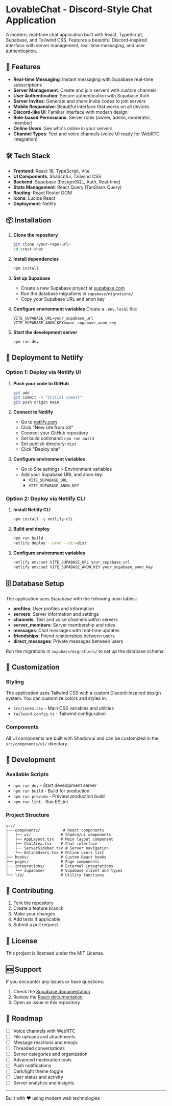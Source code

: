 # LovableChat - Discord-Style Chat Application

A modern, real-time chat application built with React, TypeScript, Supabase, and Tailwind CSS. Features a beautiful Discord-inspired interface with server management, real-time messaging, and user authentication.

## 🚀 Features

- **Real-time Messaging**: Instant messaging with Supabase real-time subscriptions
- **Server Management**: Create and join servers with custom channels
- **User Authentication**: Secure authentication with Supabase Auth
- **Server Invites**: Generate and share invite codes to join servers
- **Mobile Responsive**: Beautiful interface that works on all devices
- **Discord-like UI**: Familiar interface with modern design
- **Role-based Permissions**: Server roles (owner, admin, moderator, member)
- **Online Users**: See who's online in your servers
- **Channel Types**: Text and voice channels (voice UI ready for WebRTC integration)

## 🛠️ Tech Stack

- **Frontend**: React 18, TypeScript, Vite
- **UI Components**: Shadcn/ui, Tailwind CSS
- **Backend**: Supabase (PostgreSQL, Auth, Real-time)
- **State Management**: React Query (TanStack Query)
- **Routing**: React Router DOM
- **Icons**: Lucide React
- **Deployment**: Netlify

## 📦 Installation

1. **Clone the repository**
   ```bash
   git clone <your-repo-url>
   cd crest-chat
   ```

2. **Install dependencies**
   ```bash
   npm install
   ```

3. **Set up Supabase**
   - Create a new Supabase project at [supabase.com](https://supabase.com)
   - Run the database migrations in `supabase/migrations/`
   - Copy your Supabase URL and anon key

4. **Configure environment variables**
   Create a `.env.local` file:
   ```env
   VITE_SUPABASE_URL=your_supabase_url
   VITE_SUPABASE_ANON_KEY=your_supabase_anon_key
   ```

5. **Start the development server**
   ```bash
   npm run dev
   ```

## 🚀 Deployment to Netlify

### Option 1: Deploy via Netlify UI

1. **Push your code to GitHub**
   ```bash
   git add .
   git commit -m "Initial commit"
   git push origin main
   ```

2. **Connect to Netlify**
   - Go to [netlify.com](https://netlify.com)
   - Click "New site from Git"
   - Connect your GitHub repository
   - Set build command: `npm run build`
   - Set publish directory: `dist`
   - Click "Deploy site"

3. **Configure environment variables**
   - Go to Site settings > Environment variables
   - Add your Supabase URL and anon key:
     - `VITE_SUPABASE_URL`
     - `VITE_SUPABASE_ANON_KEY`

### Option 2: Deploy via Netlify CLI

1. **Install Netlify CLI**
   ```bash
   npm install -g netlify-cli
   ```

2. **Build and deploy**
   ```bash
   npm run build
   netlify deploy --prod --dir=dist
   ```

3. **Configure environment variables**
   ```bash
   netlify env:set VITE_SUPABASE_URL your_supabase_url
   netlify env:set VITE_SUPABASE_ANON_KEY your_supabase_anon_key
   ```

## 🗄️ Database Setup

The application uses Supabase with the following main tables:

- **profiles**: User profiles and information
- **servers**: Server information and settings
- **channels**: Text and voice channels within servers
- **server_members**: Server membership and roles
- **messages**: Chat messages with real-time updates
- **friendships**: Friend relationships between users
- **direct_messages**: Private messages between users

Run the migrations in `supabase/migrations/` to set up the database schema.

## 🎨 Customization

### Styling
The application uses Tailwind CSS with a custom Discord-inspired design system. You can customize colors and styles in:
- `src/index.css` - Main CSS variables and utilities
- `tailwind.config.ts` - Tailwind configuration

### Components
All UI components are built with Shadcn/ui and can be customized in the `src/components/ui/` directory.

## 🔧 Development

### Available Scripts

- `npm run dev` - Start development server
- `npm run build` - Build for production
- `npm run preview` - Preview production build
- `npm run lint` - Run ESLint

### Project Structure

```
src/
├── components/          # React components
│   ├── ui/             # Shadcn/ui components
│   ├── AppLayout.tsx   # Main layout component
│   ├── ChatArea.tsx    # Chat interface
│   ├── ServerSidebar.tsx # Server navigation
│   └── OnlineUsers.tsx # Online users list
├── hooks/              # Custom React hooks
├── pages/              # Page components
├── integrations/       # External integrations
│   └── supabase/       # Supabase client and types
└── lib/                # Utility functions
```

## 🤝 Contributing

1. Fork the repository
2. Create a feature branch
3. Make your changes
4. Add tests if applicable
5. Submit a pull request

## 📄 License

This project is licensed under the MIT License.

## 🆘 Support

If you encounter any issues or have questions:

1. Check the [Supabase documentation](https://supabase.com/docs)
2. Review the [React documentation](https://react.dev)
3. Open an issue in this repository

## 🎯 Roadmap

- [ ] Voice channels with WebRTC
- [ ] File uploads and attachments
- [ ] Message reactions and emojis
- [ ] Threaded conversations
- [ ] Server categories and organization
- [ ] Advanced moderation tools
- [ ] Push notifications
- [ ] Dark/light theme toggle
- [ ] User status and activity
- [ ] Server analytics and insights

---

Built with ❤️ using modern web technologies
